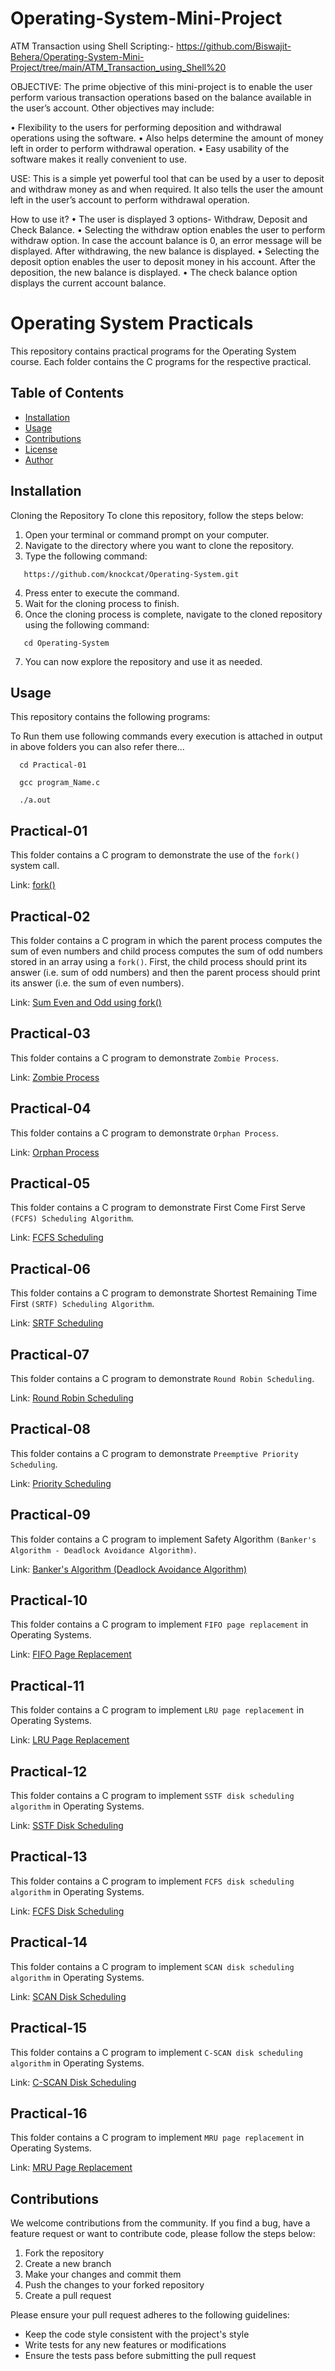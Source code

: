# Operating-System-Mini-Project
ATM Transaction using Shell Scripting:- https://github.com/Biswajit-Behera/Operating-System-Mini-Project/tree/main/ATM_Transaction_using_Shell%20


OBJECTIVE:
	 The prime objective of this mini-project is to enable the user perform various transaction operations based on the balance available in the user’s account. Other objectives may include:

•	Flexibility to the users for performing deposition and withdrawal operations using the software.
•	Also helps determine the amount of money left in order to perform withdrawal operation.
•	Easy usability of the software makes it really convenient to use.



USE:
	This is a simple yet powerful tool that can be used by a user to deposit and withdraw money as and when required.
	It also tells the user the amount left in the user’s account to perform withdrawal operation.


How to use it?
•	The user is displayed 3 options- Withdraw, Deposit and Check Balance.
•	Selecting the withdraw option enables the user to perform withdraw option. In case the account balance is 0, an error message will be displayed. After withdrawing, the new balance is displayed.
•	Selecting the deposit option enables the user to deposit money in his account. After the deposition, the new balance is displayed.
•	The check balance option displays the current account balance.
# Operating System Practicals
This repository contains practical programs for the Operating System course. Each folder contains the C programs for the respective practical.

## Table of Contents

- [Installation](#installation)
- [Usage](#usage)
- [Contributions](#contributions)
- [License](#license)
- [Author](#author)

## Installation

Cloning the Repository
To clone this repository, follow the steps below:

1. Open your terminal or command prompt on your computer.
2. Navigate to the directory where you want to clone the repository.
3. Type the following command:
```
   https://github.com/knockcat/Operating-System.git
```
4. Press enter to execute the command.
5. Wait for the cloning process to finish.
6. Once the cloning process is complete, navigate to the cloned repository using the following command:
```
   cd Operating-System  
```
7. You can now explore the repository and use it as needed.

## Usage

This repository contains the following programs:

To Run them use following commands every execution is attached in output in above folders you can also refer there...

```
  cd Practical-01
```

```
  gcc program_Name.c
```

```
  ./a.out
```

## Practical-01
This folder contains a C program to demonstrate the use of the `fork()` system call.

Link: [fork()](https://github.com/Biswajit-Behera/Operating-System-Mini-Project/tree/main/Practical-01)

## Practical-02
This folder contains a C program in which the parent process computes the sum of even numbers and child process computes the sum of odd numbers stored in an array using a `fork()`. First, the child process should print its answer (i.e. sum of odd numbers) and then the parent process should print its answer (i.e. the sum of even numbers).

Link: [Sum Even and Odd using fork()](https://github.com/Biswajit-Behera/Operating-System-Mini-Project/tree/main/Practical/Practical-02)

## Practical-03
This folder contains a C program to demonstrate `Zombie Process`.

Link: [Zombie Process](https://github.com/Biswajit-Behera/Operating-System-Mini-Project/tree/main/Practical/Practical-03)

## Practical-04
This folder contains a C program to demonstrate `Orphan Process`.

Link: [Orphan Process](https://github.com/Biswajit-Behera/Operating-System-Mini-Project/tree/main/Practical/Practical-04)

## Practical-05
This folder contains a C program to demonstrate First Come First Serve `(FCFS) Scheduling Algorithm`.

Link: [FCFS Scheduling](https://github.com/Biswajit-Behera/Operating-System-Mini-Project/tree/main/Practical/Practical-05)

## Practical-06
This folder contains a C program to demonstrate Shortest Remaining Time First `(SRTF) Scheduling Algorithm`.

Link: [SRTF Scheduling](https://github.com/Biswajit-Behera/Operating-System-Mini-Project/tree/main/Practical/Practical-06)

## Practical-07
This folder contains a C program to demonstrate `Round Robin Scheduling`.

Link: [Round Robin Scheduling](https://github.com/Biswajit-Behera/Operating-System-Mini-Project/tree/main/Practical/Practical-07)

## Practical-08
This folder contains a C program to demonstrate `Preemptive Priority Scheduling`.

Link: [Priority Scheduling](https://github.com/Biswajit-Behera/Operating-System-Mini-Project/tree/main/Practical/Practical-08)

## Practical-09
This folder contains a C program to implement Safety Algorithm `(Banker's Algorithm - Deadlock Avoidance Algorithm)`.

Link: [Banker's Algorithm (Deadlock Avoidance Algorithm)](https://github.com/Biswajit-Behera/Operating-System-Mini-Project/tree/main/Practical/Practical-09)

## Practical-10
This folder contains a C program to implement `FIFO page replacement` in Operating Systems.

Link: [FIFO Page Replacement](https://github.com/Biswajit-Behera/Operating-System-Mini-Project/tree/main/Practical/Practical-10)

## Practical-11
This folder contains a C program to implement `LRU page replacement` in Operating Systems.

Link: [LRU Page Replacement](https://github.com/Biswajit-Behera/Operating-System-Mini-Project/tree/main/Practical/Practical-11)

## Practical-12
This folder contains a C program to implement `SSTF disk scheduling algorithm` in Operating Systems.

Link: [SSTF Disk Scheduling](https://github.com/Biswajit-Behera/Operating-System-Mini-Project/tree/main/Practical/Practical-12)

## Practical-13
This folder contains a C program to implement `FCFS disk scheduling algorithm` in Operating Systems.

Link: [FCFS Disk Scheduling](https://github.com/Biswajit-Behera/Operating-System-Mini-Project/tree/main/Practical/Practical-13)

## Practical-14
This folder contains a C program to implement `SCAN disk scheduling algorithm` in Operating Systems.

Link: [SCAN Disk Scheduling](https://github.com/Biswajit-Behera/Operating-System-Mini-Project/tree/main/Practical/Practical-14)

## Practical-15
This folder contains a C program to implement `C-SCAN disk scheduling algorithm` in Operating Systems.

Link: [C-SCAN Disk Scheduling](https://github.com/Biswajit-Behera/Operating-System-Mini-Project/tree/main/Practical/Practical-15)

## Practical-16
This folder contains a C program to implement `MRU page replacement` in Operating Systems.

Link: [MRU Page Replacement](https://github.com/Biswajit-Behera/Operating-System-Mini-Project/tree/main/Practical/Practical-16)

## Contributions
We welcome contributions from the community. If you find a bug, have a feature request or want to contribute code, please follow the steps below:

1. Fork the repository
2. Create a new branch
3. Make your changes and commit them
4. Push the changes to your forked repository
5. Create a pull request

Please ensure your pull request adheres to the following guidelines:

- Keep the code style consistent with the project's style
- Write tests for any new features or modifications
- Ensure the tests pass before submitting the pull request

